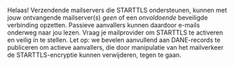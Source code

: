 Helaas! Verzendende mailservers die STARTTLS ondersteunen, kunnen met jouw ontvangende mailserver(s) *geen* of een *onvoldoende* beveiligde verbinding opzetten. Passieve aanvallers kunnen daardoor e-mails onderweg naar jou lezen. Vraag je mailprovider om STARTTLS te activeren en veilig in te stellen. Let op: we bevelen aanvullend aan DANE-records te publiceren om actieve aanvallers, die door manipulatie van het mailverkeer de STARTTLS-encryptie kunnen verwijderen, tegen te gaan.
